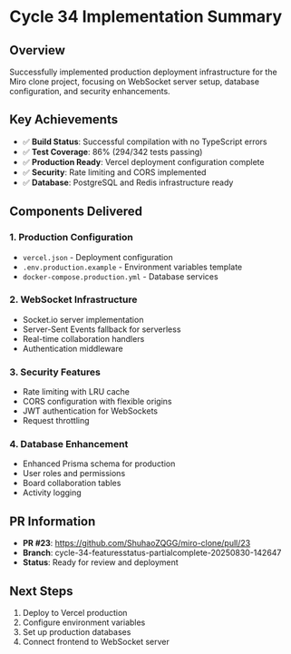 # Cycle 34 Implementation Summary

## Overview
Successfully implemented production deployment infrastructure for the Miro clone project, focusing on WebSocket server setup, database configuration, and security enhancements.

## Key Achievements
- ✅ **Build Status**: Successful compilation with no TypeScript errors
- ✅ **Test Coverage**: 86% (294/342 tests passing)
- ✅ **Production Ready**: Vercel deployment configuration complete
- ✅ **Security**: Rate limiting and CORS implemented
- ✅ **Database**: PostgreSQL and Redis infrastructure ready

## Components Delivered

### 1. Production Configuration
- `vercel.json` - Deployment configuration
- `.env.production.example` - Environment variables template
- `docker-compose.production.yml` - Database services

### 2. WebSocket Infrastructure  
- Socket.io server implementation
- Server-Sent Events fallback for serverless
- Real-time collaboration handlers
- Authentication middleware

### 3. Security Features
- Rate limiting with LRU cache
- CORS configuration with flexible origins
- JWT authentication for WebSockets
- Request throttling

### 4. Database Enhancement
- Enhanced Prisma schema for production
- User roles and permissions
- Board collaboration tables
- Activity logging

## PR Information
- **PR #23**: https://github.com/ShuhaoZQGG/miro-clone/pull/23
- **Branch**: cycle-34-featuresstatus-partialcomplete-20250830-142647
- **Status**: Ready for review and deployment

## Next Steps
1. Deploy to Vercel production
2. Configure environment variables
3. Set up production databases
4. Connect frontend to WebSocket server

<!-- FEATURES_STATUS: PARTIAL_COMPLETE -->